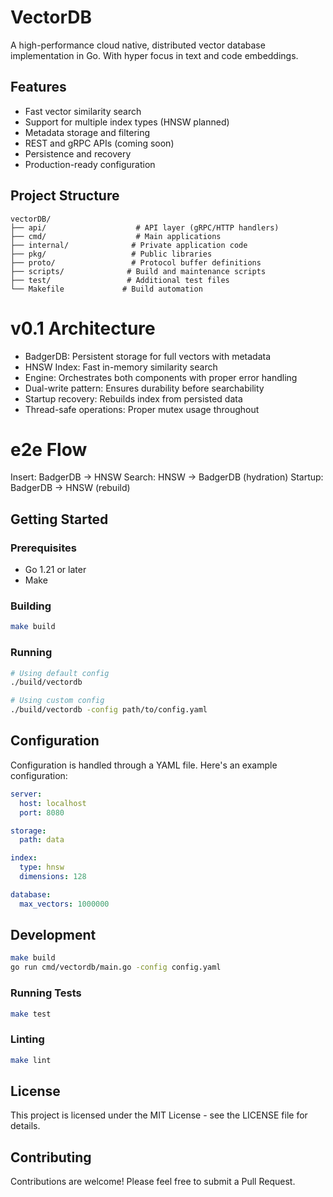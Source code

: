 # VectorDB

A high-performance cloud native, distributed vector database implementation in Go.
With hyper focus in text and code embeddings. 

## Features

- Fast vector similarity search
- Support for multiple index types (HNSW planned)
- Metadata storage and filtering
- REST and gRPC APIs (coming soon)
- Persistence and recovery
- Production-ready configuration

## Project Structure

```
vectorDB/
├── api/                    # API layer (gRPC/HTTP handlers)
├── cmd/                    # Main applications
├── internal/              # Private application code
├── pkg/                   # Public libraries
├── proto/                 # Protocol buffer definitions
├── scripts/              # Build and maintenance scripts
├── test/                 # Additional test files
└── Makefile             # Build automation
```
# v0.1 Architecture
  * BadgerDB: Persistent storage for full vectors with metadata
  * HNSW Index: Fast in-memory similarity search
  * Engine: Orchestrates both components with proper error handling
  * Dual-write pattern: Ensures durability before searchability
  * Startup recovery: Rebuilds index from persisted data
  * Thread-safe operations: Proper mutex usage throughout

# e2e Flow
  Insert: BadgerDB → HNSW
  Search: HNSW → BadgerDB (hydration)
  Startup: BadgerDB → HNSW (rebuild)

## Getting Started

### Prerequisites

- Go 1.21 or later
- Make

### Building

```bash
make build
```

### Running

```bash
# Using default config
./build/vectordb

# Using custom config
./build/vectordb -config path/to/config.yaml
```

## Configuration

Configuration is handled through a YAML file. Here's an example configuration:

```yaml
server:
  host: localhost
  port: 8080

storage:
  path: data

index:
  type: hnsw
  dimensions: 128

database:
  max_vectors: 1000000
```

## Development
```bash
make build
go run cmd/vectordb/main.go -config config.yaml
```
### Running Tests

```bash
make test
```

### Linting

```bash
make lint
```

## License

This project is licensed under the MIT License - see the LICENSE file for details.

## Contributing

Contributions are welcome! Please feel free to submit a Pull Request.
